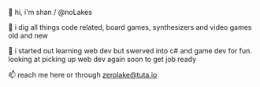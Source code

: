 👋 hi, i'm shan / @noLakes

👀 i dig all things code related, board games, synthesizers and video games old and new

🌱 i started out learning web dev but swerved into c# and game dev for fun. looking at picking up web dev again soon to get job ready

📫 reach me here or through zerolake@tuta.io
